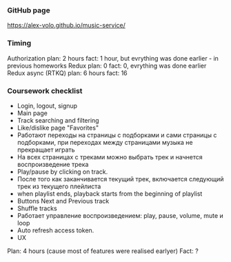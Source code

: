 ### GitHub page

https://alex-volo.github.io/music-service/

### Timing

Authorization
plan: 2 hours fact: 1 hour, but evrything was done earlier - in previous homeworks
Redux
plan: 0 fact: 0, evrything was done earlier
Redux async (RTKQ)
plan: 6 hours fact: 16

### Coursework checklist

- Login, logout, signup
- Main page
- Track searching and filtering
- Like/dislike page "Favorites"
- Работают переходы на страницы с подборками и сами страницы с подборками, при переходах между страницами музыка не прекращает играть
- На всех страницах с треками можно выбрать трек и начнется воспроизведение трека
- Play/pause by clicking on track.
- После того как заканчивается текущий трек, включается следующий трек из текущего плейлиста
- when playlist ends, playback starts from the beginning of playlist
- Buttons Next and Previous track
- Shuffle tracks
- Работает управление воспроизведением: play, pause, volume, mute и loop
- Auto refresh access token.
- UX

Plan: 4 hours (cause most of features were realised earlyer) Fact: ?
